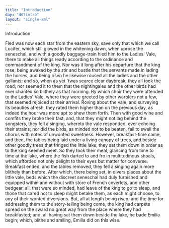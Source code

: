 ```yaml
---
title: "Introduction"
day: "d07intro"
layout: "single-xml"
---
```

<div id="d07intro" type="introduction" who="author"><head>Introduction</head><p><milestone id="p07980002"/><!--(sc)-->Fled<!--(/sc)--> was now each star from the eastern sky, save only that
which we call Lucifer, which still glowed in the whitening dawn, when uprose the
seneschal, and with a goodly baggage-train hied him to the Ladies' Vale, there to make all
things ready according to the ordinance and commandment of the king. <milestone id="p07980003"/>Nor was it
long after his departure that the king rose, being awaked by the stir and bustle that the
servants made in lading the horses, and being risen he likewise roused all the ladies and
the other gallants; <milestone id="p07980004"/>and so, when as yet 'twas scarce clear daybreak, they all
took the road; nor seemed it to them that the nightingales and the other birds had ever
chanted so blithely as that morning. By which choir they were attended to the Ladies'
Vale, where they were greeted by other warblers not a few, that seemed rejoiced at their
arrival. <milestone id="p07980005"/>Roving about the vale, and surveying its beauties afresh, they rated
them higher than on the previous day, as indeed the hour was more apt to shew them
forth. <milestone id="p07980006"/>Then with good wine and comfits they broke their fast, and, that they
might not lag behind the songsters, they fell a singing, whereto the vale responded, ever
echoing their strains; nor did the birds, as minded not to be beaten, fail to swell the
chorus with notes of unwonted sweetness. <milestone id="p07980007"/>However, breakfast-time came, and
then, the tables being laid under a living canopy of trees, and beside other goodly trees
that fringed the little lake, they sat them down in order as to the king seemed meet. So
they took their meal, <pb n="113"/>glancing from time to time at the lake, where the fish
darted to and fro in multitudinous shoals, which afforded not only delight to their eyes
but matter for converse. <milestone id="p07980008"/>Breakfast ended, and the tables
removed, they fell a singing again more blithely than before. <milestone id="p07980009"/>After which,
there being set, in divers places about the little vale, beds which the discreet seneschal
had duly furnished and equipped within and without with store of French coverlets, and
other bedgear, all, that were so minded, had leave of the king to go to sleep, and those
that cared not to sleep might betake them, as each might choose, to any of their wonted
diversions. <milestone id="p07980010"/>But, all at length being risen, and the time for addressing them to
the story-telling being come, the king had carpets spread on the sward no great way from
the place where they had breakfasted; and, all having sat them down beside the lake, he
bade Emilia begin; which, blithe and smiling, Emilia did on this wise.</p></div>